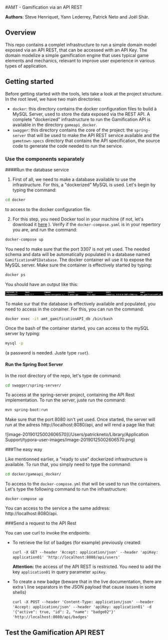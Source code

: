 #AMT - Gamification via an API REST

__Authors__: Steve Henriquet, Yann Lederrey, Patrick Neto and Joël Shär.

## Overview

This repo contains a complet infrastructure to run a simple domain model exposed via an API REST, that can be accessed with an API Key. The domain modelize a simple gamification engine that uses typical game elements and mechanics, relevant to improve user experience in various types of application.

## Getting started

Before getting started with the tools, lets take a look at the project structure. In the root level, we have two main directories:

- `docker`: this directory contains the docker configuration files to build à MySQL Server, used to store the data exposed via the REST API. A complete "dockerized" infrastructure to run the Gamification API is available in the directory `gameapi_docker`.
- `swagger`: this directory contains the core of the project: the `spring-server` that will be used to make the API REST service available and the `gametown-specs` directory that contains the API specification, the source code to generate the code needed to run the service.

### Use the components separately

####Run the database service

1) First of all, we need to make a database available to use the infrastructure. For this, a "dockerized" MySQL is used. Let's begin by typing the command:

```bash
cd docker
```

to access to the docker configuration file.

2) For this step, you need Docker tool in your machine (if not, let's download it [here](https://www.docker.com/get-started) ). Verify if the `docker-compose.yaml` is in your repertory you are, and run the command:

```bash
docker-compose up
```

You need to make sure that the port 3307 is not yet used. The needed schema and data will be automatically populated in a database named `GamificationAPIDatabase`. The docker container wil use it to expose the MySQL server. Make sure the container is effectively started by typing:

```bash
docker ps
```

You should have an output like this:

![dockerps-mysql](./readme_img/dockerps-mysql.png)

To make sur that the database is effectively available and populated, you need to access in the conainer. For this, you can run the command:

```bash
docker exec -it amt_gamificationAPI_db /bin/bash
```

Once the bash of the container started, you can access to the mySQL server by typing:

```bash
mysql -p
```

(a password is needed. Juste type `root`). 

#### Run the Spring Boot Server

In the root directory of the repo, let's type de command:

```bash
cd swagger/spring-server/
```

To access at the spring-server project, containing the API Rest implementation. To run the server, juste run the command:

```bash
mvn spring-boot:run
```

Make sure that the port 8080 isn't yet used. Once started, the server will run at the adress http://localhost:8080/api, and will rend a page like that:

![image-20190125002606570](/Users/patrickneto/Library/Application Support/typora-user-images/image-20190125002606570.png)

###The easy way

Like mentionned earlier, a "ready to use" dockerized infrastructure is available. To run that, you simply need to type the command:

```bash
cd docker/gameapi_docker/
```

To access to the `docker-compose.yml` that will be used to run the containers. Let's type the following command to run the infrastructure:

```
docker-compose up
```

You can access to the service a the same address: http://localhost:8080/api.

###Send a request to the API Rest

You can use curl to invoke the endpoints:

* To retrieve the list of badges (for example) previously created:

  ```
  curl -X GET --header 'Accept: application/json' --header 'apiKey: application01' 'http://localhost:8080/api/users'
  ```

  **Attention:** the access of the API REST is restricted. You need to add the key `application01` in query parameter `apiKey`. 

* To create a new badge (beware that in the live documentation, there are extra \ line separators in the JSON payload that cause issues in some shells)

  ```
  curl -X POST --header 'Content-Type: application/json' --header 'Accept: application/json' --header 'apiKey: application01' -d '{"active": true, "id": 2, "name": "badge02"}' 'http://localhost:8080/api/badges'
  ```

## Test the Gamification API REST

